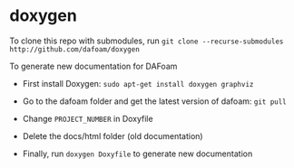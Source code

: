 # doxygen

To clone this repo with submodules, run `git clone --recurse-submodules http://github.com/dafoam/doxygen`

To generate new documentation for DAFoam

- First install Doxygen: `sudo apt-get install doxygen graphviz`

- Go to the dafoam folder and get the latest version of dafoam: `git pull`

- Change `PROJECT_NUMBER` in Doxyfile

- Delete the docs/html folder (old documentation)

- Finally, run `doxygen Doxyfile` to generate new documentation
